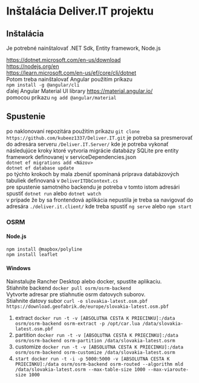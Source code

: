 # Inštalácia Deliver.IT projektu

## Inštalácia

Je potrebné nainštalovať .NET Sdk, Entity framework, Node.js

https://dotnet.microsoft.com/en-us/download \
https://nodejs.org/en \
https://learn.microsoft.com/en-us/ef/core/cli/dotnet \
Potom treba nainštalovať Angular použitím príkazu \
`npm install -g @angular/cli`\
ďalej Angular Material UI library 
https://material.angular.io/ \
pomocou príkazu `ng add @angular/material`

## Spustenie

po naklonovaní repozitára použitím príkazu `git clone https://github.com/kubeez1337/Deliver.IT.git` je potreba sa presmerovať do adresára serveru `/Deliver.IT.Server/` kde je potreba vykonať následujúce kroky ktoré vytvoria migrácie databázy SQLite pre entity framework definovanej v serviceDependencies.json \
`dotnet ef migrations add <Názov>` \
`dotnet ef database update` \
po týchto krokoch by mala zbenúť spomínaná príprava databázových tabuliek definovaná v `DeliverITDbContext.cs` \
pre spustenie samotného backendu je potreba v tomto istom adresári spustiť `dotnet run` alebo `dotnet watch` \
v prípade že by sa frontendová aplikácia nepustila je treba sa navigovať do adresára `./deliver.it.client/` kde treba spustiť `ng serve` alebo `npm start`

### OSRM
#### Node.js
`npm install @mapbox/polyline` \
`npm install leaflet`
#### Windows

Nainstalujte Rancher Desktop alebo docker, spustite aplikaciu. \
Stiahnite backend `docker pull osrm/osrm-backend` \
Vytvorte adresar pre stiahnutie osrm datovych suborov. \
Stiahnite datovy subor `curl -o slovakia-latest.osm.pbf https://download.geofabrik.de/europe/slovakia-latest.osm.pbf` 
1. extract `docker run -t -v [ABSOLUTNA CESTA K PRIECINKU]:/data osrm/osrm-backend osrm-extract -p /opt/car.lua /data/slovakia-latest.osm.pbf` 
2. partition `docker run -t -v [ABSOLUTNA CESTA K PRIECINKU]:/data osrm/osrm-backend osrm-partition /data/slovakia-latest.osrm` 
3. customize `docker run -t -v [ABSOLUTNA CESTA K PRIECINKU]:/data osrm/osrm-backend osrm-customize /data/slovakia-latest.osrm` 
4. `start docker run -t -i -p 5000:5000 -v [ABSOLUTNA CESTA K PRIECINKU]:/data osrm/osrm-backend osrm-routed --algorithm mld /data/slovakia-latest.osrm --max-table-size 1000 --max-viaroute-size 1000`


